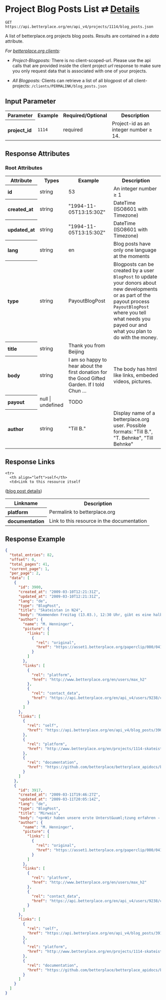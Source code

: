 
# Project Blog Posts List ⇄ [Details](blog_post_details.md)

```nginx
GET https://api.betterplace.org/en/api_v4/projects/1114/blog_posts.json
```

A list of betterplace.org projects blog posts.
Results are contained in a *data* attribute.

*For [betterplace.org clients](../README.md#client-api):*

* _Project-Blogposts:_ There is no client-scoped-url.
Please use the api calls that are provided inside the client project _url_ response
to make sure you only request data that is associated with one of your projects.

* _All Blogposts:_ Clients can retrieve a list of all blogpost of all client-projects:
`/clients/PERMALINK/blog_posts.json`


## Input Parameter

<table>
  <tr>
    <th>Parameter</th>
    <th>Example</th>
    <th>Required/Optional</th>
    <th>Description</th>
  </tr>
  <tr>
    <th align="left">project_id</th>
    <td><code>1114</code></td>
    <td>required</td>
    <td>Project-id as an integer number ≥ 14.</td>
  </tr>
</table>

## Response Attributes

### Root Attributes

  <table>
    <tr>
      <th>Attribute</th>
      <th>Types</th>
      <th>Example</th>
      <th>Description</th>
    </tr>
    <tr>
      <th align="left">id</th>
      <td>string</td>
      <td>53</td>
      <td>An integer number ≥ 1</td>
    </tr>
    <tr>
      <th align="left">created_at</th>
      <td>string</td>
      <td>"1994-11-05T13:15:30Z"</td>
      <td>DateTime (ISO8601 with Timezone)</td>
    </tr>
    <tr>
      <th align="left">updated_at</th>
      <td>string</td>
      <td>"1994-11-05T13:15:30Z"</td>
      <td>DateTime (ISO8601 with Timezone)</td>
    </tr>
    <tr>
      <th align="left">lang</th>
      <td>string</td>
      <td>en</td>
      <td>Blog posts have only one language at the moments</td>
    </tr>
    <tr>
      <th align="left">type</th>
      <td>string</td>
      <td>PayoutBlogPost</td>
      <td>Blogposts can be created by a user <code>BlogPost</code>
to update your donors about new developments
or as part of the payout process <code>PayoutBlogPost</code>
where you tell what needs you payed our and
what you plan to do with the money.
</td>
    </tr>
    <tr>
      <th align="left">title</th>
      <td>string</td>
      <td>Thank you from Beijing</td>
      <td></td>
    </tr>
    <tr>
      <th align="left">body</th>
      <td>string</td>
      <td>I am so happy to hear about the first donation for the Good Gifted Garden. If I told Chun …</td>
      <td>The body has html like links, embeded videos, pictures.</td>
    </tr>
    <tr>
      <th align="left">payout</th>
      <td>null &#124; undefined</td>
      <td>TODO</td>
      <td></td>
    </tr>
    <tr>
      <th align="left">author</th>
      <td>string</td>
      <td>"Till B."</td>
      <td>Display name of a betterplace.org user.
Possible formats: "Till B.", "T. Behnke", "Till Behnke"
</td>
    </tr>
  </table>
</table>

## Response Links

<table>
  <tr>
    <th>Linkname</th>
    <th>Description</th>
  </tr>

    <tr>
      <th align="left">self</th>
      <td>Link to this resource itself
(<a href="blog_post_details.md">blog post details</a>)
</td>
    </tr>
    <tr>
      <th align="left">platform</th>
      <td>Permalink to betterplace.org</td>
    </tr>
    <tr>
      <th align="left">documentation</th>
      <td>Link to this resource in the documentation
</td>
    </tr>
</table>

## Response Example

```json
{
  "total_entries": 82,
  "offset": 0,
  "total_pages": 41,
  "current_page": 1,
  "per_page": 2,
  "data": [
    {
      "id": 3900,
      "created_at": "2009-03-10T12:21:31Z",
      "updated_at": "2009-03-10T12:21:31Z",
      "lang": "de",
      "type": "BlogPost",
      "title": "Skateistan in N24",
      "body": "Kommenden Freitag (13.03.), 12:30 Uhr, gibt es eine halbe Stunde Skateistan auf dem Nachrichtensender N24. Reinschauen lohnt sich!",
      "author": {
        "name": "M. Henninger",
        "picture": {
          "links": [
            {
              "rel": "original",
              "href": "https://asset1.betterplace.org/paperclip/000/041/702/original_maxn_skate.jpg"
            }
          ]
        },
        "links": [
          {
            "rel": "platform",
            "href": "http://www.betterplace.org/en/users/max_h2"
          },
          {
            "rel": "contact_data",
            "href": "https://api.betterplace.org/en/api_v4/users/9238/contact_data.json"
          }
        ]
      },
      "links": [
        {
          "rel": "self",
          "href": "https://api.betterplace.org/en/api_v4/blog_posts/3900.json"
        },
        {
          "rel": "platform",
          "href": "http://www.betterplace.org/en/projects/1114-skateistan-afghanistan/news/3900"
        },
        {
          "rel": "documentation",
          "href": "https://github.com/betterplace/betterplace_apidocs/blob/master/sections/blog_post_details.md"
        }
      ]
    },
    {
      "id": 3917,
      "created_at": "2009-03-11T19:46:27Z",
      "updated_at": "2009-03-11T20:05:14Z",
      "lang": "de",
      "type": "BlogPost",
      "title": "Mirwais",
      "body": "<p>Wir haben unsere erste Unterst&uuml;tzung erfahren - vielen Dank daf&uuml;r auch im Namen von Mirwais, der dadurch seine Arbeit f&uuml;r Skateistan fortsetzen kann. An dieser Stelle m&ouml;chte ich Mirwais etwas n&auml;her vorstellen:&nbsp;</p>\r\n<p>INTERVIEW WITH Mirwais Ghulam Mohammad</p>\r\n<p>HOW DID YOU FIND OUT ABOUT SKATEBOARDING?\r\nI was washing cars in Macrorayan when I first saw Oliver, Sharna, Shams, Mirwais and Moneer skating. I left the car I was washing and went to join the other children playing on the skateboards. I really liked it the first time. From then on, every time I saw Oliver and the others riding their motorcycles piled high with skateboards I would leave the cars and go to them to practice skating. After some months, Oliver asked me to join the Skateistan team.</p>\r\n<p>WHAT WERE YOU DOING BEFORE JOINING THE SKATEISTAN TEAM? \r\nBefore joining Skateistan, I was washing cars for 7 years. I had a number of special customers who would look for me, four foreigners and eighteen Afghans. For a four-wheel drive, I would make 80 Afghanis (around 1 Euro) for one hours work. I wash between 3 and 4 cars on a good day but I have to pay 20% of my wages to the guards who work nearby so they could buy tobacco. They are much bigger than me! In winter it was an especially difficult job to clean the cars as it is often below freezing and it is hard to scrape the ice from under the cars.</p>\r\n<p>WHAT IS YOUR ROLE IN SKATEISTAN? \r\nI have been working for Skateistan for one and a half months. I am very happy in my job, I take care of the Skateistan office and guesthouse and make sure all the equipment is clean and oiled, ready for skating. When we teach the children, it is my job to help them as much as possible and make sure everyone is sharing the boards. I teach the boys new tricks and collect all the boards at the end of each session.</p>\r\n<p>WHAT DO YOU LIKE BEST ABOUT SKATEBOARDING?\r\nI like learning how to ollie, drop off ledges and skate fast around the transition of the fountain that we skate. My favourite trick is to ollie and I practice this as much as I can in my spare time. I can now ollie almost 20 cm off the ground.</p>\r\n<p>DO ANY OF YOUR SIBLINGS SKATE? \r\nTwo of my younger brothers are skating. They wanted to learn after watching me skate. Now I teach them how to drop into the fountain, how to ollie and how to skate fast around the transition of the fountain.</p>\r\n<p>WHAT DO YOU THINK OF SEEING FEMALE SKATEBOARDERS IN KABUL? \r\nI think it is good that there are girls skating. When I first saw the girls skating, it inspired me to try harder so I could be as good as them. Some of the girls skate better than the boys!</p>\r\n<p>WHAT WOULD YOU LIKE TO DO IN THE FUTURE? \r\nI would like to keep skateboarding and eventually become the champion skater of Afghanistan!</p>\r\n<p>Mirwais Ghulam Mohammad is 16 years old and has four brothers and three sisters.</p>",
      "author": {
        "name": "M. Henninger",
        "picture": {
          "links": [
            {
              "rel": "original",
              "href": "https://asset1.betterplace.org/paperclip/000/041/702/original_maxn_skate.jpg"
            }
          ]
        },
        "links": [
          {
            "rel": "platform",
            "href": "http://www.betterplace.org/en/users/max_h2"
          },
          {
            "rel": "contact_data",
            "href": "https://api.betterplace.org/en/api_v4/users/9238/contact_data.json"
          }
        ]
      },
      "links": [
        {
          "rel": "self",
          "href": "https://api.betterplace.org/en/api_v4/blog_posts/3917.json"
        },
        {
          "rel": "platform",
          "href": "http://www.betterplace.org/en/projects/1114-skateistan-afghanistan/news/3917"
        },
        {
          "rel": "documentation",
          "href": "https://github.com/betterplace/betterplace_apidocs/blob/master/sections/blog_post_details.md"
        }
      ]
    }
  ]
}
```

